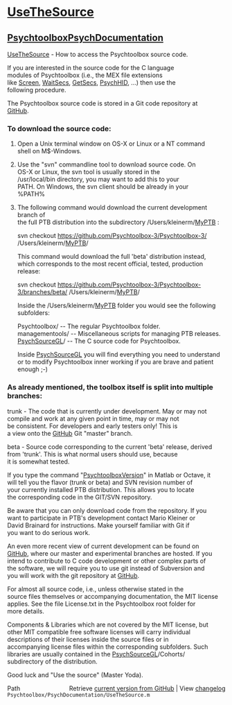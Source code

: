 # [UseTheSource](UseTheSource)
## [Psychtoolbox](Psychtoolbox)[PsychDocumentation](PsychDocumentation)

[UseTheSource](UseTheSource) - How to access the Psychtoolbox source code.  
  
If you are interested in the source code for the C language  
modules of Psychtoolbox (i.e., the MEX file extensions  
like [Screen](Screen), [WaitSecs](WaitSecs), [GetSecs](GetSecs), [PsychHID](PsychHID), ...) then use the  
following procedure.  
  
The Psychtoolbox source code is stored in a Git code repository at  
[GitHub](GitHub).  
  
### To download the source code:  
  
1. Open a Unix terminal window on OS-X or Linux or a NT command  
   shell on M$-Windows.  
  
2. Use the "svn" commandline tool to download source code. On  
   OS-X or Linux, the svn tool is usually stored in the  
   /usr/local/bin directory, you may want to add this to your  
   PATH. On Windows, the svn client should be already in your  
   %PATH%  
  
3. The following command would download the current development branch of  
   the full PTB distribution into the subdirectory /Users/kleinerm/[MyPTB](MyPTB) :  
  
   svn checkout https://github.com/Psychtoolbox-3/Psychtoolbox-3/ /Users/kleinerm/[MyPTB](MyPTB)/  
  
   This command would download the full 'beta' distribution instead,  
   which corresponds to the most recent official, tested, production release:  
  
   svn checkout https://github.com/Psychtoolbox-3/Psychtoolbox-3/branches/beta/ /Users/kleinerm/[MyPTB](MyPTB)/  
  
   Inside the /Users/kleinerm/[MyPTB](MyPTB) folder you would see the following  
   subfolders:  
  
   Psychtoolbox/   -- The regular Psychtoolbox folder.  
   managementools/ -- Miscellaneous scripts for managing PTB releases.  
   [PsychSourceGL](PsychSourceGL)/  -- The C source code for Psychtoolbox.  
  
   Inside [PsychSourceGL](PsychSourceGL) you will find everything you need to understand  
   or to modify Psychtoolbox inner working if you are brave and patient  
   enough ;-)  
  
###    As already mentioned, the toolbox itself is split into multiple branches:  
  
   trunk  - The code that is currently under development. May or may not  
            compile and work at any given point in time, may or may not  
            be consistent. For developers and early testers only! This is  
            a view onto the [GitHub](GitHub) Git "master" branch.  
  
   beta   - Source code corresponding to the current 'beta' release, derived  
            from 'trunk'. This is what normal users should use, because  
            it is somewhat tested.  
  
   If you type the command "[PsychtoolboxVersion](PsychtoolboxVersion)" in Matlab or Octave, it  
   will tell you the flavor (trunk or beta) and SVN revision number of  
   your currently installed PTB distribution. This allows you to locate  
   the corresponding code in the GIT/SVN repository.  
  
   Be aware that you can only download code from the repository. If you  
   want to participate in PTB's development contact Mario Kleiner or  
   David Brainard for instructions. Make yourself familiar with Git if  
   you want to do serious work.  
  
   An even more recent view of current development can be found on  
   [GitHub](GitHub), where our master and experimental branches are hosted. If you  
   intend to contribute to C code development or other complex parts of  
   the software, we will require you to use git instead of Subversion and  
   you will work with the git repository at [GitHub](GitHub).  
  
   For almost all source code, i.e., unless otherwise stated in the  
   source files themselves or accompanying documentation, the MIT license  
   applies. See the file License.txt in the Psychtoolbox root folder for  
   more details.  
  
   Components & Libraries which are not covered by the MIT license, but  
   other MIT compatible free software licenses will carry individual  
   descriptions of their licenses inside the source files or in  
   accompanying license files within the corresponding subfolders. Such  
   libraries are usually contained in the [PsychSourceGL](PsychSourceGL)/Cohorts/  
   subdirectory of the distribution.  
  
   Good luck and "Use the source" (Master Yoda).  
  




<div class="code_header" style="text-align:right;">
  <span style="float:left;">Path&nbsp;&nbsp;</span> <span class="counter">Retrieve <a href=
  "https://raw.github.com/Psychtoolbox-3/Psychtoolbox-3/beta/Psychtoolbox/PsychDocumentation/UseTheSource.m">current version from GitHub</a> | View <a href=
  "https://github.com/Psychtoolbox-3/Psychtoolbox-3/commits/beta/Psychtoolbox/PsychDocumentation/UseTheSource.m">changelog</a></span>
</div>
<div class="code">
  <code>Psychtoolbox/PsychDocumentation/UseTheSource.m</code>
</div>

